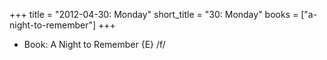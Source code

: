 +++
title = "2012-04-30: Monday"
short_title = "30: Monday"
books = ["a-night-to-remember"]
+++


* Book: A Night to Remember {E} /f/
